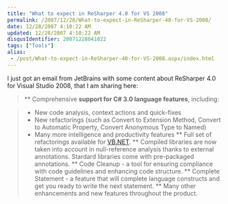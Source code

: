 ```yaml
---
title: "What to expect in ReSharper 4.0 for VS 2008"
permalink: /2007/12/28/What-to-expect-in-ReSharper-40-for-VS-2008/
date: 12/28/2007 4:10:22 AM
updated: 12/28/2007 4:10:22 AM
disqusIdentifier: 20071228041022
tags: ["Tools"]
alias:
 - /post/What-to-expect-in-ReSharper-40-for-VS-2008.aspx/index.html
---
```

I just got an email from JetBrains with some content about ReSharper 4.0 for Visual Studio 2008, that I am sharing here: 

> ** Comprehensive **support for C# 3.0 language features**, including:
<!-- more -->
> - New code analysis, context actions and quick-fixes
> - New refactorings (such as Convert to Extension Method, Convert to Automatic Property, Convert Anonymous Type to Named)
> - Many more intelligence and productivity features
> ** Full set of refactorings available for [VB.NET](http://VB.NET).
> ** Compiled libraries are now taken into account in null-reference analysis thanks to external annotations. Stardard libraries come with pre-packaged annotations.
> ** Code Cleanup - a tool for ensuring compliance with code guidelines and enhancing code structure.
> ** Complete Statement - a feature that will complete language constructs and get you ready to write the next statement.
> ** Many other enhancements and new features throughout the product.
